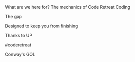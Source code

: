What are we here for?
The mechanics of Code Retreat
Coding

The gap

Designed to keep you from finishing

Thanks to UP

#coderetreat

Conway's GOL


